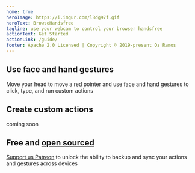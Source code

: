 ```yaml
---
home: true
heroImage: https://i.imgur.com/lBdg97f.gif
heroText: BrowseHandsfree
tagline: use your webcam to control your browser handsfree
actionText: Get Started
actionLink: /guide/
footer: Apache 2.0 Licensed | Copyright © 2019-present Oz Ramos
---
```


<!-- Features section -->
<div class="features">
  <div class="feature">
    <h2>Use face and hand gestures</h2>
    <p>Move your head to move a red pointer and use face and hand gestures to click, type, and run custom actions</p>
  </div>
  <div class="feature">
    <h2>Create custom actions</h2>
    <p>coming soon</p>
  </div>
  <div class="feature">
    <h2>Free and <a href="https://github.com/handsfreejs/browsehandsfree.com">open sourced</a></h2>
    <p><a href="https://patreon.com/handsfreeJS">Support us Patreon</a> to unlock the ability to backup and sync your actions and gestures across devices</p>
  </div>
</div>
